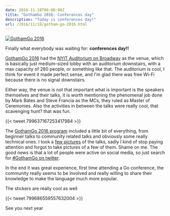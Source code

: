```yaml
---
date: 2016-11-18T00:00:00Z
title: "GothamGo 2016: Conferences day"
description: "Today is conferences day!"
url: /2016/11/18/gotham-go-2016.html
---
```


[![GothamGo 2016](https://c2.staticflickr.com/6/5697/31100888985_1f09e6ff26_m.jpg "GothamGo 2016")](https://www.flickr.com/photos/mariocarrion/31100888985/in/dateposted-public/)

Finally what everybody was waiting for: **conferences day!!**

[GothamGo 2016](http://gothamgo.com/) had the [NYIT Auditorium on Broadway](http://www.nyit.edu/aob) as the venue, which is basically just medium-sized lobby with an auditorium downstairs, with a max capacity of 280 people, or something like that. The auditorium is cool, I think for event it made perfect sense, and I'm glad there was free Wi-Fi because there is no signal downstairs.

Either way, the venue is not that important what is important is the speakers themselves and their talks, it is worth mentioning the phenomenal job done by Mark Bates and Steve Francia as the MCs, they ruled as Master of Ceremonies. Also the activities in between the talks were really cool, that scavenging hunt? that was fun.

{{< tweet 799637167253417984 >}}

The [GothamGo 2016 program](http://gothamgo.com/program) included a little bit of everything, from beginner talks to community related talks and obviously some really technical ones. I took a [few pictures](https://www.flickr.com/photos/mariocarrion/albums/72157676797694265) of the talks, sadly I kind of stop paying attention and forgot to take pictures of a few of them. Shame on me. The good news is that a lot of people were active on social media, so just search for [#GothamGo on twitter](https://twitter.com/search?q=%23GothamGo&src=typd).

In the end it was great experience, first time attending a Go conference, the community really seems to be involved and really willing to share their knowledge to make the language much more popular.

The stickers are really cool as well

{{< tweet 799686559557632004 >}}

See you next year
